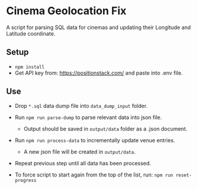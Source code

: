 # Cinema Geolocation Fix
A script for parsing SQL data for cinemas and updating their Longitude and Latitude coordinate.

## Setup
- `npm install`
- Get API key from: https://positionstack.com/ and paste into .env file.

## Use

- Drop `*.sql` data dump file into `data_dump_input` folder.
- Run `npm run parse-dump` to parse relevant data into json file.
  - Output should be saved in `output/data` folder as a .json document.
- Run `npm run process-data` to incrementally update venue entries.
  - A new json file will be created in `output/data`.
- Repeat previous step until all data has been processed.

- To force script to start again from the top of the list, run: `npm run reset-progress`